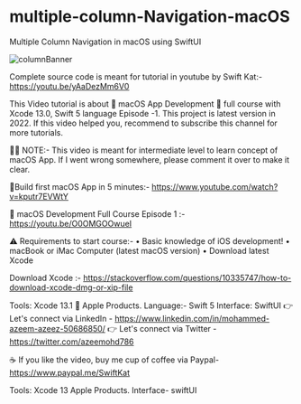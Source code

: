 # multiple-column-Navigation-macOS

Multiple Column Navigation in macOS using SwiftUI

![columnBanner](https://user-images.githubusercontent.com/37884888/169640423-543b1176-0c41-493f-a778-5ddd57ae7ccb.jpg)

Complete source code is meant for tutorial in youtube by Swift Kat:- https://youtu.be/yAaDezMm6V0

This Video tutorial is about  macOS App Development  full course with Xcode 13.0, Swift 5 language Episode -1. This project is latest version in 2022. If this video helped you, recommend to subscribe this channel for more tutorials.

👨‍💻 NOTE:- This video is meant for intermediate level to learn concept of macOS App. If I went wrong somewhere, please comment it over to make it clear.

🚀Build first macOS App in 5 minutes:- https://www.youtube.com/watch?v=kputr7EVWtY

🚀 macOS Development Full Course Episode 1 :- https://youtu.be/O0OMGOOwueI

⚠️ Requirements to start course:- 
• Basic knowledge of iOS development!
• macBook or iMac Computer (latest macOS version)
• Download latest Xcode 


Download Xcode :- https://stackoverflow.com/questions/10335747/how-to-download-xcode-dmg-or-xip-file

Tools: Xcode 13.1
 Apple Products. 
Language:- Swift 5
Interface: SwiftUI
👉 Let's connect via LinkedIn - https://www.linkedin.com/in/mohammed-azeem-azeez-50686850/
👉 Let's connect via Twitter - https://twitter.com/azeemohd786

 ☕  If you like the video, buy me cup of coffee via Paypal- https://www.paypal.me/SwiftKat

Tools: Xcode 13 Apple Products. Interface- swiftUI
